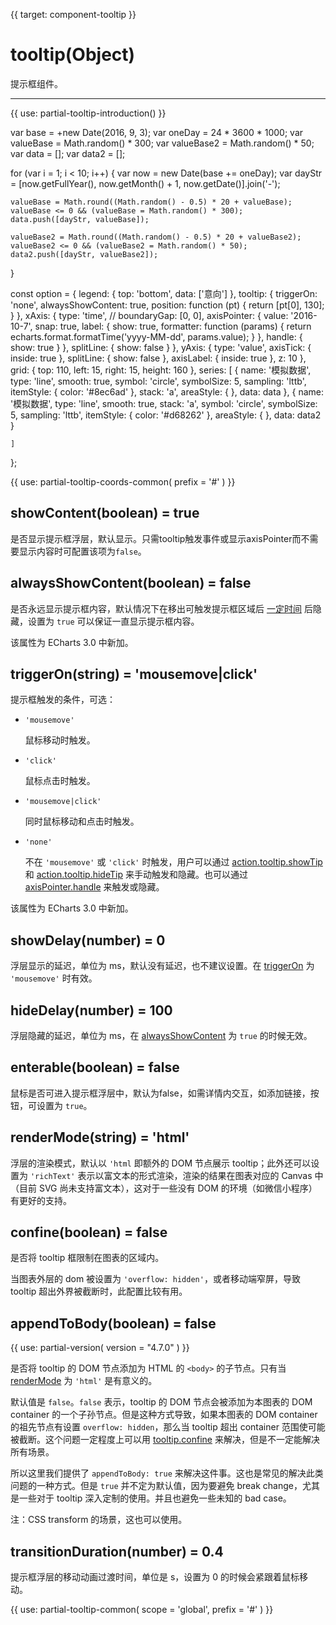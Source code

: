 
{{ target: component-tooltip }}

# tooltip(Object)

提示框组件。

---

{{ use: partial-tooltip-introduction() }}

<ExampleBaseOption name="tooltip" title="提示框" title-en="Tooltip">
var base = +new Date(2016, 9, 3);
var oneDay = 24 * 3600 * 1000;
var valueBase = Math.random() * 300;
var valueBase2 = Math.random() * 50;
var data = [];
var data2 = [];

for (var i = 1; i < 10; i++) {
    var now = new Date(base += oneDay);
    var dayStr = [now.getFullYear(), now.getMonth() + 1, now.getDate()].join('-');

    valueBase = Math.round((Math.random() - 0.5) * 20 + valueBase);
    valueBase <= 0 && (valueBase = Math.random() * 300);
    data.push([dayStr, valueBase]);

    valueBase2 = Math.round((Math.random() - 0.5) * 20 + valueBase2);
    valueBase2 <= 0 && (valueBase2 = Math.random() * 50);
    data2.push([dayStr, valueBase2]);
}

const option = {
    legend: {
        top: 'bottom',
        data: ['意向']
    },
    tooltip: {
        triggerOn: 'none',
        alwaysShowContent: true,
        position: function (pt) {
            return [pt[0], 130];
        }
    },
    xAxis: {
        type: 'time',
        // boundaryGap: [0, 0],
        axisPointer: {
            value: '2016-10-7',
            snap: true,
            label: {
                show: true,
                formatter: function (params) {
                    return echarts.format.formatTime('yyyy-MM-dd', params.value);
                }
            },
            handle: {
                show: true
            }
        },
        splitLine: {
            show: false
        }
    },
    yAxis: {
        type: 'value',
        axisTick: {
            inside: true
        },
        splitLine: {
            show: false
        },
        axisLabel: {
            inside: true
        },
        z: 10
    },
    grid: {
        top: 110,
        left: 15,
        right: 15,
        height: 160
    },
    series: [
        {
            name: '模拟数据',
            type: 'line',
            smooth: true,
            symbol: 'circle',
            symbolSize: 5,
            sampling: 'lttb',
            itemStyle: {
                color: '#8ec6ad'
            },
            stack: 'a',
            areaStyle: {
            },
            data: data
        },
        {
            name: '模拟数据',
            type: 'line',
            smooth: true,
            stack: 'a',
            symbol: 'circle',
            symbolSize: 5,
            sampling: 'lttb',
            itemStyle: {
                color: '#d68262'
            },
            areaStyle: {
            },
            data: data2
        }

    ]
};
</ExampleBaseOption>

{{ use: partial-tooltip-coords-common(
    prefix = '#'
) }}

## showContent(boolean) = true

<ExampleUIControlBoolean default="true" />

是否显示提示框浮层，默认显示。只需tooltip触发事件或显示axisPointer而不需要显示内容时可配置该项为`false`。

## alwaysShowContent(boolean) = false

<ExampleUIControlBoolean default="false" />

是否永远显示提示框内容，默认情况下在移出可触发提示框区域后 [一定时间](~tooltip.hideDelay) 后隐藏，设置为 `true` 可以保证一直显示提示框内容。

该属性为 ECharts 3.0 中新加。

## triggerOn(string) = 'mousemove|click'

<ExampleUIControlEnum options="mousemove,click" />

提示框触发的条件，可选：

+ `'mousemove'`

    鼠标移动时触发。

+ `'click'`

    鼠标点击时触发。

+ `'mousemove|click'`

    同时鼠标移动和点击时触发。

+ `'none'`

    不在 `'mousemove'` 或 `'click'` 时触发，用户可以通过 [action.tooltip.showTip](api.html#action.tooltip.showTip) 和 [action.tooltip.hideTip](api.html#action.tooltip.hideTip) 来手动触发和隐藏。也可以通过 [axisPointer.handle](~xAxis.axisPointer.handle) 来触发或隐藏。

该属性为 ECharts 3.0 中新加。

## showDelay(number) = 0

<ExampleUIControlNumber min="0" step="20" />

浮层显示的延迟，单位为 ms，默认没有延迟，也不建议设置。在 [triggerOn](~tooltip.triggerOn) 为 `'mousemove'` 时有效。

## hideDelay(number) = 100

<ExampleUIControlNumber min="0" step="20" default="100" />

浮层隐藏的延迟，单位为 ms，在 [alwaysShowContent](~tooltip.alwaysShowContent) 为 `true` 的时候无效。

## enterable(boolean) = false

<ExampleUIControlBoolean default="false" />

鼠标是否可进入提示框浮层中，默认为false，如需详情内交互，如添加链接，按钮，可设置为 `true`。

## renderMode(string) = 'html'

<ExampleUIControlEnum options="html,richText" default="html" />

浮层的渲染模式，默认以 `'html` 即额外的 DOM 节点展示 tooltip；此外还可以设置为 `'richText'` 表示以富文本的形式渲染，渲染的结果在图表对应的 Canvas 中（目前 SVG 尚未支持富文本），这对于一些没有 DOM 的环境（如微信小程序）有更好的支持。

## confine(boolean) = false

<ExampleUIControlBoolean default="false" />

是否将 tooltip 框限制在图表的区域内。

当图表外层的 dom 被设置为 `'overflow: hidden'`，或者移动端窄屏，导致 tooltip 超出外界被截断时，此配置比较有用。

## appendToBody(boolean) = false

<ExampleUIControlBoolean default="false" />

{{ use: partial-version(
    version = "4.7.0"
) }}

是否将 tooltip 的 DOM 节点添加为 HTML 的 `<body>` 的子节点。只有当 [renderMode](~tooltip.renderMode) 为 `'html'` 是有意义的。

默认值是 `false`。`false` 表示，tooltip 的 DOM 节点会被添加为本图表的 DOM container 的一个子孙节点。但是这种方式导致，如果本图表的 DOM container 的祖先节点有设置 `overflow: hidden`，那么当 tooltip 超出 container 范围使可能被截断。这个问题一定程度上可以用 [tooltip.confine](~tooltip.confine) 来解决，但是不一定能解决所有场景。

所以这里我们提供了 `appendToBody: true` 来解决这件事。这也是常见的解决此类问题的一种方式。但是 `true` 并不定为默认值，因为要避免 break change，尤其是一些对于 tooltip 深入定制的使用。并且也避免一些未知的 bad case。

注：CSS transform 的场景，这也可以使用。

## transitionDuration(number) = 0.4

<ExampleUIControlNumber min="0" step="0.1" default="0.4" />

提示框浮层的移动动画过渡时间，单位是 s，设置为 0 的时候会紧跟着鼠标移动。

{{ use: partial-tooltip-common(
    scope = 'global',
    prefix = '#'
) }}

